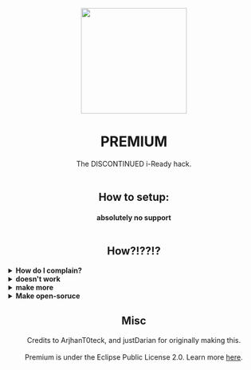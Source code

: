 </p>
<p align="center">
<img width="212" height="212" src="https://github.com/Orphanlol/premium/blob/main/img/PremiumLogo.png?raw=true">
</p>

<h1 align="center">
PREMIUM<br></h1>
<p align="center">
The DISCONTINUED i-Ready hack.<br><br>

<h2 align="center">How to setup:</h2>
<h4 align="center">absolutely no support<br><br>

<h2 align="center">How?!??!?</h2>
<details>
  	<summary><b>How do I complain?</b></summary>

  this is discontinued, big brain
  </details>

  <details>
  	<summary><b>doesn't work</b></summary>

  um akshually, its been discontinued
  </details>

  <details>
  	<summary><b>make more</b></summary>

ask nullify team  <ul>
  	<li>piss</li>
  	<li>https://discord.gg/ixl (cheatsense)</li>
  </ul>
  </details>

<details>
  <summary><b>Make open-soruce</b></summary>

no
</details>

<h2 align="center">Misc</h2>

<p align="center">
Credits to ArjhanT0teck, and justDarian for originally making this.<br><br>
Premium is under the Eclipse Public License 2.0. Learn more <a href="https://github.com/Orphanlol/premium/blob/main/LICENSE">here</a>.</p>
